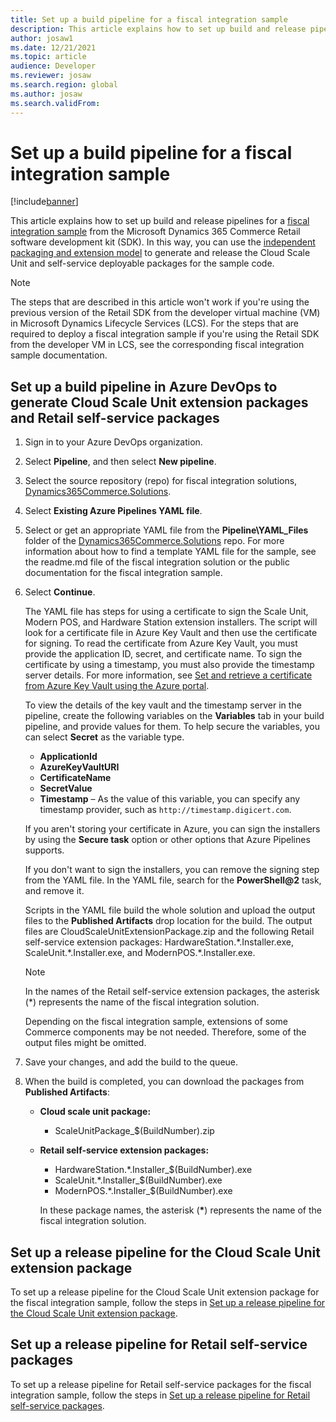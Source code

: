 ```yaml
---
title: Set up a build pipeline for a fiscal integration sample
description: This article explains how to set up build and release pipelines for a fiscal integration sample from the Microsoft Dynamics 365 Commerce Retail software development kit (SDK) so that you can generate and release the Cloud Scale Unit and self-service deployable packages for the sample code.
author: josaw1
ms.date: 12/21/2021
ms.topic: article
audience: Developer
ms.reviewer: josaw
ms.search.region: global
ms.author: josaw
ms.search.validFrom: 
---
```


# Set up a build pipeline for a fiscal integration sample

[!include[banner](../includes/banner.md)]

This article explains how to set up build and release pipelines for a [fiscal integration sample](fiscal-integration-for-retail-channel.md#fiscal-registration-process-and-fiscal-integration-samples-for-fiscal-devices-and-services) from the Microsoft Dynamics 365 Commerce Retail software development kit (SDK). In this way, you can use the [independent packaging and extension model](../dev-itpro/build-pipeline.md) to generate and release the Cloud Scale Unit and self-service deployable packages for the sample code.

> [!NOTE]
> The steps that are described in this article won't work if you're using the previous version of the Retail SDK from the developer virtual machine (VM) in Microsoft Dynamics Lifecycle Services (LCS). For the steps that are required to deploy a fiscal integration sample if you're using the Retail SDK from the developer VM in LCS, see the corresponding fiscal integration sample documentation.

## Set up a build pipeline in Azure DevOps to generate Cloud Scale Unit extension packages and Retail self-service packages

1. Sign in to your Azure DevOps organization.
1. Select **Pipeline**, and then select **New pipeline**.
1. Select the source repository (repo) for fiscal integration solutions, [Dynamics365Commerce.Solutions](https://github.com/microsoft/Dynamics365Commerce.Solutions).
1. Select **Existing Azure Pipelines YAML file**.
1. Select or get an appropriate YAML file from the **Pipeline\\YAML_Files** folder of the [Dynamics365Commerce.Solutions](https://github.com/microsoft/Dynamics365Commerce.Solutions) repo. For more information about how to find a template YAML file for the sample, see the readme.md file of the fiscal integration solution or the public documentation for the fiscal integration sample.
1. Select **Continue**.

    The YAML file has steps for using a certificate to sign the Scale Unit, Modern POS, and Hardware Station extension installers. The script will look for a certificate file in Azure Key Vault and then use the certificate for signing. To read the certificate from Azure Key Vault, you must provide the application ID, secret, and certificate name. To sign the certificate by using a timestamp, you must also provide the timestamp server details. For more information, see [Set and retrieve a certificate from Azure Key Vault using the Azure portal](/azure/key-vault/certificates/quick-create-portal).

    To view the details of the key vault and the timestamp server in the pipeline, create the following variables on the **Variables** tab in your build pipeline, and provide values for them. To help secure the variables, you can select **Secret** as the variable type.

    - **ApplicationId**
    - **AzureKeyVaultURI**
    - **CertificateName**
    - **SecretValue**
    - **Timestamp** – As the value of this variable, you can specify any timestamp provider, such as `http://timestamp.digicert.com`.

    If you aren't storing your certificate in Azure, you can sign the installers by using the **Secure task** option or other options that Azure Pipelines supports.

    If you don't want to sign the installers, you can remove the signing step from the YAML file. In the YAML file, search for the **PowerShell\@2** task, and remove it.

    Scripts in the YAML file build the whole solution and upload the output files to the **Published Artifacts** drop location for the build. The output files are CloudScaleUnitExtensionPackage.zip and the following Retail self-service extension packages: HardwareStation.\*.Installer.exe, ScaleUnit.\*.Installer.exe, and ModernPOS.\*.Installer.exe.

    > [!NOTE]
    > In the names of the Retail self-service extension packages, the asterisk (\*) represents the name of the fiscal integration solution.
    >
    > Depending on the fiscal integration sample, extensions of some Commerce components may be not needed. Therefore, some of the output files might be omitted.

1. Save your changes, and add the build to the queue.
1. When the build is completed, you can download the packages from **Published Artifacts**:

    - **Cloud scale unit package:**

        - ScaleUnitPackage_$(BuildNumber).zip

    - **Retail self-service extension packages:**

        - HardwareStation.\*.Installer_$(BuildNumber).exe
        - ScaleUnit.\*.Installer_$(BuildNumber).exe
        - ModernPOS.\*.Installer_$(BuildNumber).exe

        In these package names, the asterisk (**\***) represents the name of the fiscal integration solution.

## Set up a release pipeline for the Cloud Scale Unit extension package

To set up a release pipeline for the Cloud Scale Unit extension package for the fiscal integration sample, follow the steps in [Set up a release pipeline for the Cloud Scale Unit extension package](../dev-itpro/build-pipeline.md#set-up-a-release-pipeline-for-the-cloud-scale-unit-extension-package).

## Set up a release pipeline for Retail self-service packages

To set up a release pipeline for Retail self-service packages for the fiscal integration sample, follow the steps in [Set up a release pipeline for Retail self-service packages](../../commerce/dev-itpro/build-pipeline.md#set-up-a-release-pipeline-for-retail-self-service-packages).

